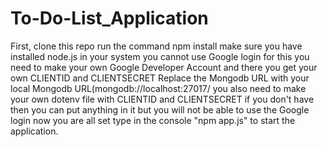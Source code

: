 # To-Do-List_Application
First, clone this repo
run the command npm install
make sure you have installed node.js in your system
you cannot use Google login for this you need to make your own Google Developer Account and there you get your own CLIENTID and CLIENTSECRET 
Replace the Mongodb URL with your local Mongodb URL(mongodb://localhost:27017/
you also need to make your own dotenv file with CLIENTID and CLIENTSECRET if you don't have then you can put anything in it but you will not be able to use the Google login 
now you are all set 
type in the console "npm app.js" to start the application.

